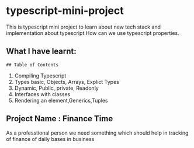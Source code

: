 # typescript-mini-project
This is typescript mini project to learn about new tech stack and implementation about typescript.How can we use typescript properties.

## What I have learnt:
    ## Table of Contents
1. Compiling Typescript
2. Types basic, Objects, Arrays, Explict Types
3. Dynamic, Public, private, Readonly
4. Interfaces with classes
5. Rendering an element,Generics,Tuples

## Project Name : Finance Time
As a professtional person we need something which should help in tracking of finance of daily bases in business
